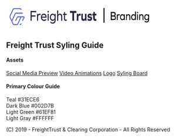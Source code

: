 # <img src="header.png" alt="Freight Trust Branding" height="60px">


## Freight Trust Syling Guide

#### Assets

[Social Media Preview](https://github.com/freight-chain/brand/tree/master/boards)
[Video Animations](https://github.com/freight-chain/brand/tree/master/video)
[Logo](https://github.com/freight-chain/brand/tree/master/logo)
[Syling Board](https://github.com/freight-chain/brand/blob/master/overview.png)

#### Primary Colour Guide

Teal #31ECE6 <br>
Dark Blue #002D7B <br>
Light Green #61EF81 <br>
Light Gray #FFFFFF <br>



(C) 2019 - FreightTrust & Clearing Corporation - All Rights Reserved